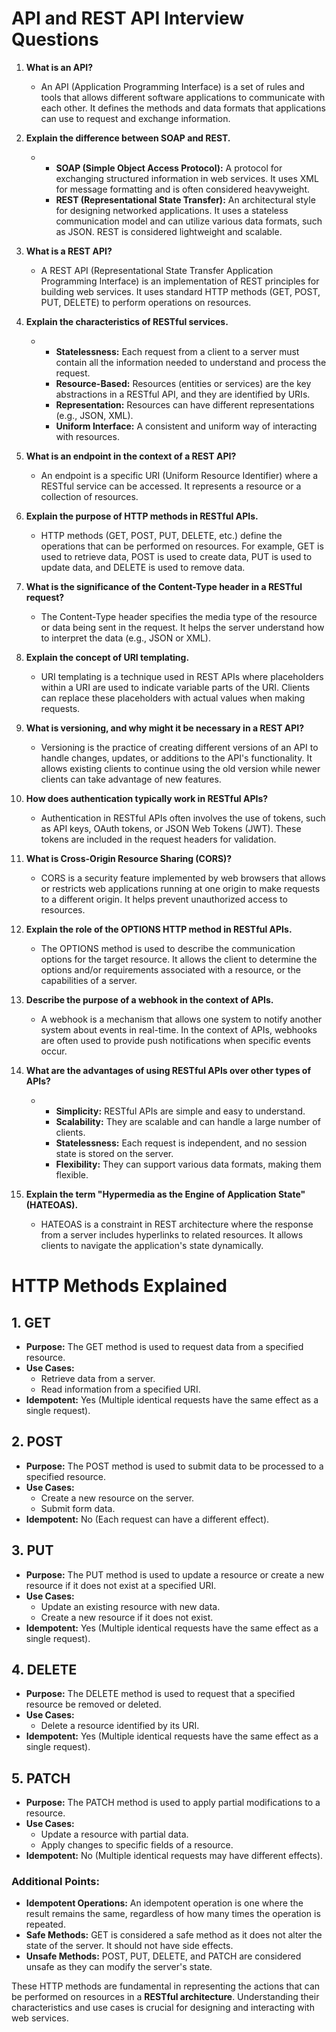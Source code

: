 # API and REST API Interview Questions

1. **What is an API?**
   - An API (Application Programming Interface) is a set of rules and tools that allows different software applications to communicate with each other. It defines the methods and data formats that applications can use to request and exchange information.

2. **Explain the difference between SOAP and REST.**
   - - **SOAP (Simple Object Access Protocol):** A protocol for exchanging structured information in web services. It uses XML for message formatting and is often considered heavyweight.
     - **REST (Representational State Transfer):** An architectural style for designing networked applications. It uses a stateless communication model and can utilize various data formats, such as JSON. REST is considered lightweight and scalable.

3. **What is a REST API?**
   - A REST API (Representational State Transfer Application Programming Interface) is an implementation of REST principles for building web services. It uses standard HTTP methods (GET, POST, PUT, DELETE) to perform operations on resources.

4. **Explain the characteristics of RESTful services.**
   - - **Statelessness:** Each request from a client to a server must contain all the information needed to understand and process the request.
     - **Resource-Based:** Resources (entities or services) are the key abstractions in a RESTful API, and they are identified by URIs.
     - **Representation:** Resources can have different representations (e.g., JSON, XML).
     - **Uniform Interface:** A consistent and uniform way of interacting with resources.

5. **What is an endpoint in the context of a REST API?**
   - An endpoint is a specific URI (Uniform Resource Identifier) where a RESTful service can be accessed. It represents a resource or a collection of resources.

6. **Explain the purpose of HTTP methods in RESTful APIs.**
   - HTTP methods (GET, POST, PUT, DELETE, etc.) define the operations that can be performed on resources. For example, GET is used to retrieve data, POST is used to create data, PUT is used to update data, and DELETE is used to remove data.

7. **What is the significance of the Content-Type header in a RESTful request?**
   - The Content-Type header specifies the media type of the resource or data being sent in the request. It helps the server understand how to interpret the data (e.g., JSON or XML).

8. **Explain the concept of URI templating.**
   - URI templating is a technique used in REST APIs where placeholders within a URI are used to indicate variable parts of the URI. Clients can replace these placeholders with actual values when making requests.

9. **What is versioning, and why might it be necessary in a REST API?**
   - Versioning is the practice of creating different versions of an API to handle changes, updates, or additions to the API's functionality. It allows existing clients to continue using the old version while newer clients can take advantage of new features.

10. **How does authentication typically work in RESTful APIs?**
    - Authentication in RESTful APIs often involves the use of tokens, such as API keys, OAuth tokens, or JSON Web Tokens (JWT). These tokens are included in the request headers for validation.

11. **What is Cross-Origin Resource Sharing (CORS)?**
    - CORS is a security feature implemented by web browsers that allows or restricts web applications running at one origin to make requests to a different origin. It helps prevent unauthorized access to resources.

12. **Explain the role of the OPTIONS HTTP method in RESTful APIs.**
    - The OPTIONS method is used to describe the communication options for the target resource. It allows the client to determine the options and/or requirements associated with a resource, or the capabilities of a server.

13. **Describe the purpose of a webhook in the context of APIs.**
    - A webhook is a mechanism that allows one system to notify another system about events in real-time. In the context of APIs, webhooks are often used to provide push notifications when specific events occur.

14. **What are the advantages of using RESTful APIs over other types of APIs?**
    - - **Simplicity:** RESTful APIs are simple and easy to understand.
      - **Scalability:** They are scalable and can handle a large number of clients.
      - **Statelessness:** Each request is independent, and no session state is stored on the server.
      - **Flexibility:** They can support various data formats, making them flexible.

15. **Explain the term "Hypermedia as the Engine of Application State" (HATEOAS).**
    - HATEOAS is a constraint in REST architecture where the response from a server includes hyperlinks to related resources. It allows clients to navigate the application's state dynamically.

# HTTP Methods Explained

## 1. GET

- **Purpose:** The GET method is used to request data from a specified resource.
- **Use Cases:**
  - Retrieve data from a server.
  - Read information from a specified URI.
- **Idempotent:** Yes (Multiple identical requests have the same effect as a single request).

## 2. POST

- **Purpose:** The POST method is used to submit data to be processed to a specified resource.
- **Use Cases:**
  - Create a new resource on the server.
  - Submit form data.
- **Idempotent:** No (Each request can have a different effect).

## 3. PUT

- **Purpose:** The PUT method is used to update a resource or create a new resource if it does not exist at a specified URI.
- **Use Cases:**
  - Update an existing resource with new data.
  - Create a new resource if it does not exist.
- **Idempotent:** Yes (Multiple identical requests have the same effect as a single request).

## 4. DELETE

- **Purpose:** The DELETE method is used to request that a specified resource be removed or deleted.
- **Use Cases:**
  - Delete a resource identified by its URI.
- **Idempotent:** Yes (Multiple identical requests have the same effect as a single request).

## 5. PATCH

- **Purpose:** The PATCH method is used to apply partial modifications to a resource.
- **Use Cases:**
  - Update a resource with partial data.
  - Apply changes to specific fields of a resource.
- **Idempotent:** No (Multiple identical requests may have different effects).

### Additional Points:

- **Idempotent Operations:** An idempotent operation is one where the result remains the same, regardless of how many times the operation is repeated.
- **Safe Methods:** GET is considered a safe method as it does not alter the state of the server. It should not have side effects.
- **Unsafe Methods:** POST, PUT, DELETE, and PATCH are considered unsafe as they can modify the server's state.

These HTTP methods are fundamental in representing the actions that can be performed on resources in a **RESTful architecture**. Understanding their characteristics and use cases is crucial for designing and interacting with web services.



